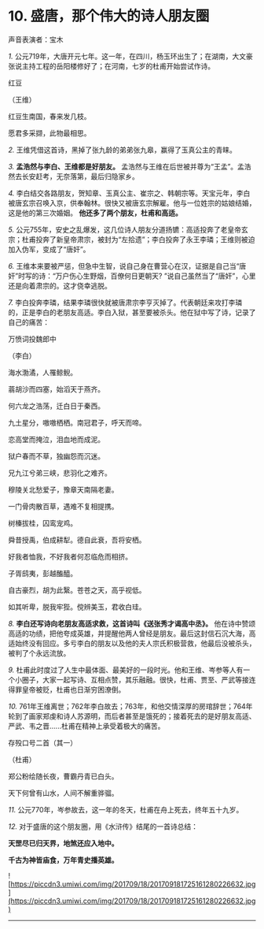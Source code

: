 # 10. 盛唐，那个伟大的诗人朋友圈

声音表演者：宝木

 *1.* 公元719年，大唐开元七年。这一年，在四川，杨玉环出生了；在湖南，大文豪张说主持工程的岳阳楼修好了；在河南，七岁的杜甫开始尝试作诗。

红豆

（王维）

红豆生南国，春来发几枝。

愿君多采撷，此物最相思。

 *2.* 王维凭借这首诗，黑掉了张九龄的弟弟张九皋，赢得了玉真公主的青睐。

 *3.*  **孟浩然与李白、王维都是好朋友。** 孟浩然与王维在后世被并尊为“王孟”。孟浩然去长安赶考，无奈落第，最后归隐家乡。

 *4.* 李白结交各路朋友，贺知章、玉真公主、崔宗之、韩朝宗等。天宝元年，李白被唐玄宗召唤入京，供奉翰林。很快又被唐玄宗解雇。他与一位姓宗的姑娘结婚，这是他的第三次婚姻。 **他还多了两个朋友，杜甫和高适。**

 *5.* 公元755年，安史之乱爆发，这几位诗人朋友分道扬镳：高适投奔了老皇帝玄宗；杜甫投奔了新皇帝肃宗，被封为“左拾遗”；李白投奔了永王李璘；王维则被迫加入伪军，变成了“唐奸”。

 *6.* 王维本来要被严惩，但急中生智，说自己身在曹营心在汉，证据是自己当“唐奸”时写的诗：“万户伤心生野烟，百僚何日更朝天? ”说自己虽然当了“唐奸”，心里还是向着肃宗的。这才侥幸逃脱。

 *7.* 李白投奔李璘，结果李璘很快就被唐肃宗李亨灭掉了。代表朝廷来攻打李璘的，正是李白的老朋友高适。李白入狱，甚至要被杀头。他在狱中写了诗，记录了自己的痛苦：

万愤词投魏郎中

（李白）

海水渤潏，人罹鲸鲵。

蓊胡沙而四塞，始滔天于燕齐。

何六龙之浩荡，迁白日于秦西。

九土星分，嗷嗷栖栖。南冠君子，呼天而啼。

恋高堂而掩泣，泪血地而成泥。

狱户春而不草，独幽怨而沉迷。

兄九江兮弟三峡，悲羽化之难齐。

穆陵关北愁爱子，豫章天南隔老妻。

一门骨肉散百草，遇难不复相提携。

树榛拔桂，囚鸾宠鸡。

舜昔授禹，伯成耕犁。德自此衰，吾将安栖。

好我者恤我，不好我者何忍临危而相挤。

子胥鸱夷，彭越醢醯。

自古豪烈，胡为此繄。苍苍之天，高乎视低。

如其听卑，脱我牢狴。傥辨美玉，君收白珪。

 *8.*  **李白还写诗向老朋友高适求救，这首诗叫《送张秀才谒高中丞》。** 他在诗中赞颂高适的功绩，把他夸成英雄，并提醒他两人曾经是朋友。最后这封信石沉大海，高适始终没有回应。多亏李白的朋友以及他的夫人宗氏积极营救，他最后没被杀头，被判了个永远流放。

 *9.* 杜甫此时度过了人生中最体面、最美好的一段时光。他和王维、岑参等人有一个小圈子，大家一起写诗、互相点赞，其乐融融。很快，杜甫、贾至、严武等接连得罪皇帝被贬，杜甫也日渐穷困潦倒。

 *10.* 761年王维离世；762年李白故去；763年，和他交情深厚的房琯辞世；764年轮到了画家郑虔和诗人苏源明，而后者甚至是饿死的；接着死去的是好朋友高适、严武、韦之晋......杜甫在精神上承受着极大的痛苦。

存殁口号二首（其一）

（杜甫）

郑公粉绘随长夜，曹霸丹青已白头。

天下何曾有山水，人间不解重骅骝。

 *11.* 公元770年，岑参故去，这一年的冬天，杜甫在舟上死去，终年五十九岁。

 *12.* 对于盛唐的这个朋友圈，用《水浒传》结尾的一首诗总结：

 **天罡尽已归天界，地煞还应入地中。**

 **千古为神皆庙食，万年青史播英雄。**

![https://piccdn3.umiwi.com/img/201709/18/201709181725161280226632.jpg](https://piccdn3.umiwi.com/img/201709/18/201709181725161280226632.jpg)

---
